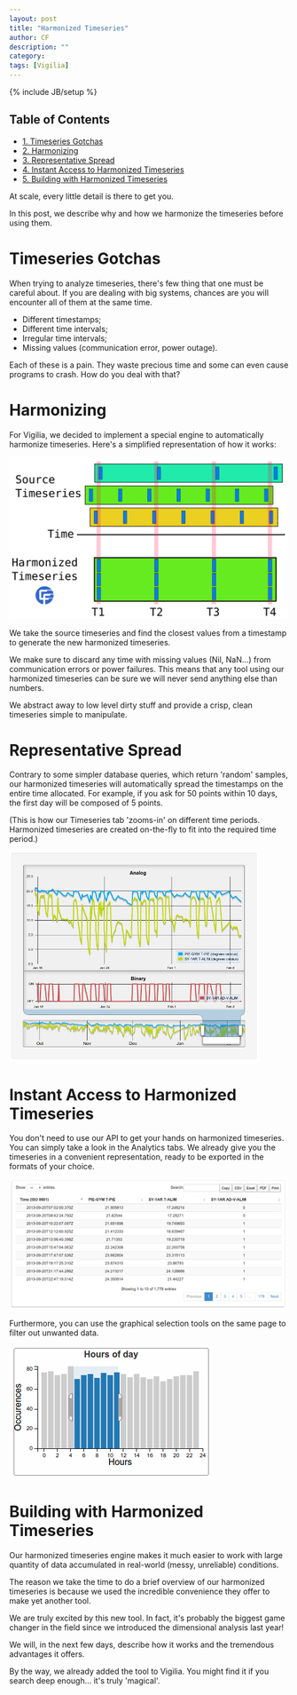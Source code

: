 ```yaml
---
layout: post
title: "Harmonized Timeseries"
author: CF
description: ""
category: 
tags: [Vigilia]
---
```

{% include JB/setup %}

<div id="table-of-contents">
<h2>Table of Contents</h2>
<div id="text-table-of-contents">
<ul>
<li><a href="#sec-1">1. Timeseries Gotchas</a></li>
<li><a href="#sec-2">2. Harmonizing</a></li>
<li><a href="#sec-3">3. Representative Spread</a></li>
<li><a href="#sec-4">4. Instant Access to Harmonized Timeseries</a></li>
<li><a href="#sec-5">5. Building with Harmonized Timeseries</a></li>
</ul>
</div>
</div>


At scale, every little detail is there to get you. 

In this post, we describe why and how we harmonize the timeseries
before using them.

# Timeseries Gotchas

When trying to analyze timeseries, there's few thing that one must
be careful about. If you are dealing with big systems, chances are
you will encounter all of them at the same time.

- Different timestamps;
- Different time intervals;
- Irregular time intervals;
- Missing values (communication error, power outage).
    
Each of these is a pain. They waste precious time and some can even
cause programs to crash. How do you deal with that?

# Harmonizing

For Vigilia, we decided to implement a special engine to
automatically harmonize timeseries. Here's a simplified
representation of how it works:

![img](/images/harmonized/harmonized-opt.svg)

We take the source timeseries and find the closest values from a
timestamp to generate the new harmonized timeseries.

We make sure to discard any time with missing values (Nil, NaN&#x2026;)
from communication errors or power failures. This means that any
tool using our harmonized timeseries can be sure we will never send
anything else than numbers.

We abstract away to low level dirty stuff and provide a crisp, clean
timeseries simple to manipulate.

# Representative Spread

Contrary to some simpler database queries, which return 'random'
samples, our harmonized timeseries will automatically spread the
timestamps on the entire time allocated. For example, if you ask for
50 points within 10 days, the first day will be composed of 5
points.

(This is how our Timeseries tab 'zooms-in' on different time
periods. Harmonized timeseries are created on-the-fly to fit
into the required time period.)

![img](/images/harmonized/harmonized-sampling.png)

# Instant Access to Harmonized Timeseries

You don't need to use our API to get your hands on harmonized
timeseries. You can simply take a look in the Analytics tabs. We
already give you the timeseries in a convenient representation,
ready to be exported in the formats of your choice.

![img](/images/harmonized/harmonized-table.png)


Furthermore, you can use the graphical selection tools on the same
page to filter out unwanted data.


![img](/images/harmonized/harmonized-selection.png)

# Building with Harmonized Timeseries

Our harmonized timeseries engine makes it much easier to work with
large quantity of data accumulated in real-world (messy, unreliable)
conditions.

The reason we take the time to do a brief overview of our harmonized
timeseries is because we used the incredible convenience they offer
to make yet another tool.

We are truly excited by this new tool. In fact, it's probably the
biggest game changer in the field since we introduced the
dimensional analysis last year!

We will, in the next few days, describe how it works and the
tremendous advantages it offers.

By the way, we already added the tool to Vigilia. You might find it
if you search deep enough&#x2026; it's truly 'magical'.
